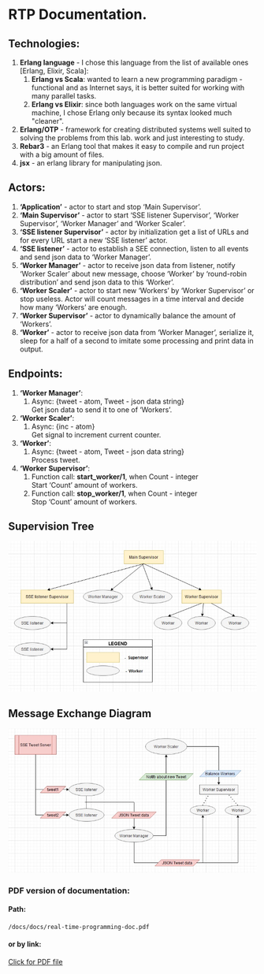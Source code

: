 # RTP Documentation.

## Technologies:
1. <b>Erlang language</b> - I chose this language from the list of available ones <br />[Erlang, Elixir, Scala]:
     1. <b>Erlang vs Scala</b>: wanted to learn a new programming paradigm - functional and as Internet says, it is better suited for working with many parallel tasks.
     2. <b>Erlang vs Elixir</b>: since both languages work on the same virtual machine, I chose Erlang only because its syntax looked much "cleaner".
2. <b>Erlang/OTP</b> - framework for creating distributed systems well suited to solving the problems from this lab. work and just interesting to study.
3. <b>Rebar3</b> - an Erlang tool that makes it easy to compile and run project with a big amount of files. 
4. <b>jsx</b> - an erlang library for manipulating json.

## Actors:
1. <b>‘Application’</b> - actor to start and stop ‘Main Supervisor’.
2. <b>‘Main Supervisor’</b> - actor to start ‘SSE listener Supervisor’, ‘Worker Supervisor’, ‘Worker Manager’ and ‘Worker Scaler’.
3. <b>‘SSE listener Supervisor’</b> - actor by initialization get a list of URLs and for every URL start a new ‘SSE listener’ actor.
4. <b>‘SSE listener’</b> - actor to establish a SEE connection, listen to all events and send json data to ‘Worker Manager’.
5. <b>‘Worker Manager’</b> - actor to receive json data from listener, notify ‘Worker Scaler’ about new message, choose ‘Worker’ by ‘round-robin distribution’ and send json data to this ‘Worker’.
6. <b>‘Worker Scaler’</b> - actor to start new ‘Workers’ by ‘Worker Supervisor’ or stop useless. Actor will count messages in a time interval and decide how many ‘Workers’ are enough.
7. <b>‘Worker Supervisor’</b> - actor to dynamically balance the amount of ‘Workers’.
8. <b>‘Worker’</b> - actor to receive json data from ‘Worker Manager’, serialize it, sleep for a half of a second to imitate some processing and print data in output.

## Endpoints:
1. <b>‘Worker Manager’</b>:<br />
   1. Async: {tweet - atom, Tweet - json data string}<br />
      Get json data to send it to one of ‘Workers’.
2. <b>‘Worker Scaler’</b>:<br />
   1. Async: {inc - atom}<br />
      Get signal to increment current counter.
3. <b>‘Worker’</b>:<br />
   1. Async: {tweet - atom, Tweet - json data string}<br />
      Process tweet.
4. <b>‘Worker Supervisor’</b>:<br />
   1. Function call: <b>start_worker/1</b>, when Count - integer<br />
      Start ‘Count’ amount of workers.<br />
   2. Function call: <b>stop_worker/1</b>, when Count - integer<br />
      Stop ‘Count’ amount of workers.

## Supervision Tree 

![Supervision-Tree](docs/imgs/supervision-tree.jpg)

## Message Exchange Diagram

![Message-Exchange-Diagram](docs/imgs/message-exchange.jpg)

### PDF version of documentation:

#### Path:
```
/docs/docs/real-time-programming-doc.pdf
```
#### or by link:
[Click for PDF file](docs/real-time-programming-doc.pdf)
